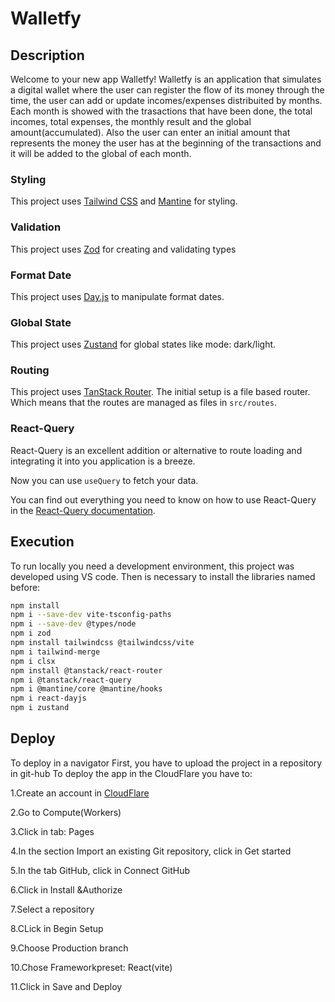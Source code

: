 
# Walletfy

## Description

Welcome to your new app Walletfy!
Walletfy is an application that simulates a digital wallet where the user can register the flow of its money through the time, the user can add or update incomes/expenses distribuited by months. Each month is showed with the trasactions that have been done, the total incomes, total expenses, the monthly result and the global amount(accumulated). Also the user can enter an initial amount that represents the money the user has at the beginning of the transactions and it will be added to the global of each month.

### Styling

This project uses [Tailwind CSS](https://tailwindcss.com/) and [Mantine](https://mantine.dev/) for styling.

### Validation

This project uses  [Zod](https://zod.dev/v4) for creating and validating types

### Format Date

This project uses [Day.js](https://day.js.org/) to manipulate format dates.

### Global State

This project uses  [Zustand](https://www.npmjs.com/package/zustand) for global states like mode: dark/light.

### Routing

This project uses [TanStack Router](https://tanstack.com/router). The initial setup is a file based router. Which means that the routes are managed as files in `src/routes`.

### React-Query

React-Query is an excellent addition or alternative to route loading and integrating it into you application is a breeze.

Now you can use `useQuery` to fetch your data.

You can find out everything you need to know on how to use React-Query in the [React-Query documentation](https://tanstack.com/query/latest/docs/framework/react/overview).

## Execution

To run locally you need a development environment, this project was developed using VS code. Then is necessary to install the libraries named before:

```bash
npm install
npm i --save-dev vite-tsconfig-paths 
npm i --save-dev @types/node
npm i zod
npm install tailwindcss @tailwindcss/vite
npm i tailwind-merge
npm i clsx
npm install @tanstack/react-router
npm i @tanstack/react-query
npm i @mantine/core @mantine/hooks 
npm i react-dayjs
npm i zustand
```

## Deploy

To deploy in a navigator
First, you have to upload the project in a repository in git-hub
To deploy the app in the CloudFlare you have to:

1.Create an account in [CloudFlare](https://www.cloudflare.com/es-es/)

2.Go to Compute(Workers)

3.Click in tab: Pages

4.In the section Import an existing Git repository, click in Get started

5.In the tab GitHub, click in Connect GitHub

6.Click in Install &Authorize

7.Select a repository

8.CLick in Begin Setup

9.Choose Production branch

10.Chose Frameworkpreset: React(vite)

11.Click in Save and Deploy
